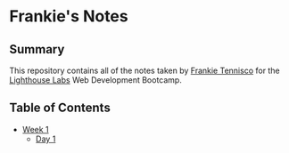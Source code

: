 # Frankie's Notes
## Summary

This repository contains all of the notes taken by [Frankie Tennisco](https://github.com/ftennisco) for the [Lighthouse Labs]( https://www.lighthouselabs.ca/) Web Development Bootcamp.
## Table of Contents
* [Week 1](/Week_1)
  * [Day 1](/Week_1/Day_1)